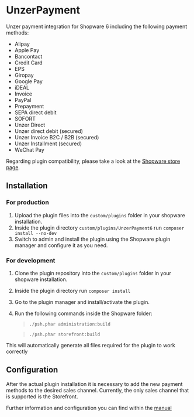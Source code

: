 # UnzerPayment

Unzer payment integration for Shopware 6 including the following payment methods:
* Alipay
* Apple Pay
* Bancontact
* Credit Card
* EPS
* Giropay
* Google Pay
* iDEAL
* Invoice
* PayPal
* Prepayment
* SEPA direct debit
* SOFORT
* Unzer Direct
* Unzer direct debit (secured)
* Unzer Invoice B2C / B2B (secured)
* Unzer Installment (secured)
* WeChat Pay

Regarding plugin compatibility, please take a look at the [Shopware store page](https://store.shopware.com/en/unzer48059319318f/unzer-payments-for-shopware-6.html).

## Installation
### For production
1. Upload the plugin files into the `custom/plugins` folder in your shopware installation.
2. Inside the plugin directory `custom/plugins/UnzerPayment6` run `composer install --no-dev`
3. Switch to admin and install the plugin using the Shopware plugin manager and configure it as you need.

### For development
1. Clone the plugin repository into the `custom/plugins` folder in your shopware installation.
2. Inside the plugin directory run `composer install`
3. Go to the plugin manager and install/activate the plugin.
4. Run the following commands inside the Shopware folder:
    > `./psh.phar administration:build`

    > `./psh.phar storefront:build`

This will automatically generate all files required for the plugin to work correctly

## Configuration
After the actual plugin installation it is necessary to add the new payment methods to the desired sales channel. 
Currently, the only sales channel that is supported is the Storefront.

Further information and configuration you can find within the <a href="https://docs.unzer.com/plugins/shopware-6/" target="_blank">manual</a>
